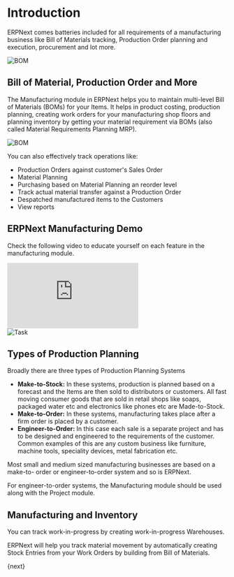 <!-- add-breadcrumbs -->
# Introduction
ERPNext comes batteries included for all requirements of a manufacturing business like Bill of Materials tracking, Production Order planning and execution, procurement and lot more.

<img class="screenshot" alt="BOM" src="{{docs_base_url}}/assets/img/manufacturing/BOM-hero.png">

## Bill of Material, Production Order and More

The Manufacturing module in ERPNext helps you to maintain multi-level Bill of Materials (BOMs) for your Items.  It helps in product costing, production planning, creating work orders for your manufacturing shop floors and planning inventory by getting your material requirement via BOMs (also called Material Requirements Planning MRP).

<img class="screenshot" alt="BOM" src="{{docs_base_url}}/assets/img/manufacturing/manufacturing-hero.png">

You can also effectively track operations like:

* Production Orders against customer's Sales Order
* Material Planning
* Purchasing based on Material Planning an reorder level
* Track actual material transfer against a Production Order
* Despatched manufactured items to the Customers
* View reports

## ERPNext Manufacturing Demo

Check the following video to educate yourself on each feature in the manufacturing module.

<div class="embed-container">
    <iframe src="https://www.youtube.com/embed/xE74wdQU5cc" frameborder="0" allow="autoplay; encrypted-media" allowfullscreen></iframe>
</div>

<img class="screenshot" alt="Task" src="{{docs_base_url}}/assets/img/manufacturing/manufacturing.png">

## Types of Production Planning

Broadly there are three types of Production Planning Systems

  * __Make-to-Stock:__ In these systems, production is planned based on a forecast and the Items are then sold to distributors or customers. All fast moving consumer goods that are sold in retail shops like soaps, packaged water etc and electronics like phones etc are Made-to-Stock.
  * __Make-to-Order:__ In these systems, manufacturing takes place after a firm order is placed by a customer.
  * __Engineer-to-Order:__ In this case each sale is a separate project and has to be designed and engineered to the requirements of the customer. Common examples of this are any custom business like furniture, machine tools, speciality devices, metal fabrication etc.

Most small and medium sized manufacturing businesses are based on a make-to-
order or engineer-to-order system and so is ERPNext.

For engineer-to-order systems, the Manufacturing module should be used along
with the Project module.

## Manufacturing and Inventory

You can track work-in-progress by creating work-in-progress Warehouses.

ERPNext will help you track material movement by automatically creating Stock
Entries from your Work Orders by building from Bill of Materials.

{next}